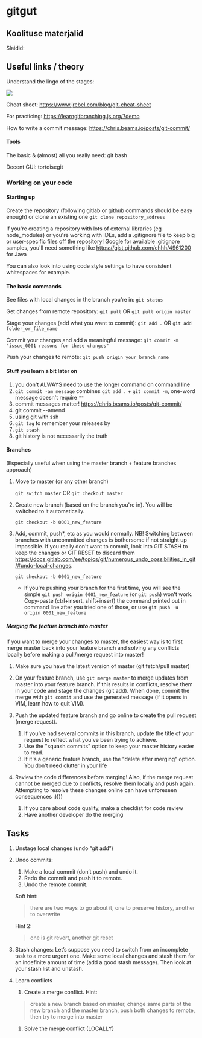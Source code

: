 # gitgut

## Koolituse materjalid

Slaidid: <a src="shorturl.at/gpARU" />

## Useful links / theory

Understand the lingo of the stages:

<img src="https://www.jrebel.com/sites/rebel/files/blog-images/2016/02/GitHub-cheat-sheet-graphic-v1.jpg"/>

Cheat sheet: https://www.jrebel.com/blog/git-cheat-sheet

For practicing: https://learngitbranching.js.org/?demo

How to write a commit message: https://chris.beams.io/posts/git-commit/
 
#### Tools
The basic & (almost) all you really need: git bash

Decent GUI: tortoisegit

### Working on your code
#### Starting up 

Create the repository (following gitlab or github commands should be easy enough) or clone an existing one
    `git clone repository_address 
    ` 

If you're creating a repository with lots of external libraries (eg node_modules) 
or you're working with IDEs,
add a .gitignore file to keep big or user-specific files off the repository! 
Google for available .gitignore samples,  you'll need something like https://gist.github.com/chhh/4961200 for Java

You can also look into using code style settings to have consistent whitespaces for example. 

#### The basic commands

See files with local changes in the branch you're in:
    `git status`

Get changes from remote repository:
    `git pull` OR `git pull origin master`

Stage your changes (add what you want to commit):
    `git add .` OR `git add folder_or_file_name`
    
Commit your changes and add a meaningful message:
        `git commit -m "issue_0001 reasons for these changes"`
        
Push your changes to remote:
         `git push origin your_branch_name`     
         
#### Stuff you learn a bit later on
1. you don't ALWAYS need to use the longer command on command line
1. `git commit -am message` combines `git add .` + `git commit -m`, one-word message doesn't require `""`
1. commit messages matter! https://chris.beams.io/posts/git-commit/
1. git commit --amend 
1. using git with ssh
1. `git tag` to remember your releases by
1. `git stash`
1. git history is not necessarily the truth
#### Branches

(Especially useful when using the master branch + feature branches approach)

1. Move to master (or any other branch)

    `
    git switch master
    ` OR     `
             git checkout master
             `

1. Create new branch (based on the branch you're in). You will be switched to it automatically.

    `
    git checkout -b 0001_new_feature
    `

1. Add, commit, push*, etc as you would normally. NB! Switching between branches with uncommitted changes is bothersome 
if not straight up impossible. If you really don't want to commit, look into GIT STASH to keep the changes or GIT RESET
to discard them https://docs.gitlab.com/ee/topics/git/numerous_undo_possibilities_in_git/#undo-local-changes.  

    `
    git checkout -b 0001_new_feature
    `
    
    * If you're pushing your branch for the first time, you will see the simple `git push origin 0001_new_feature` (or `git push`) 
    won't work. Copy-paste (ctrl+insert, shift+insert) the command printed out in command line after you tried
    one of those, or use `git push -u origin 0001_new_feature`
    
##### Merging the feature branch into master
If you want to merge your changes to master, the easiest way is to first merge master back into 
your feature branch and solving any conflicts locally before making a pull/merge request into master!

1. Make sure you have the latest version of master (git fetch/pull master)

1. On your feature branch, use `git merge master` to merge updates from master into your feature branch.
    If this results in conflicts, resolve them in your code and stage the changes (git add).
    When done, commit the merge with `git commit` and use the generated message (if it opens in VIM, learn how to quit VIM).
    
1. Push the updated feature branch and go online to create the pull request (merge request).
    1. If you've had several commits in this branch, update the title of your request to reflect what you've been trying to achieve.  
    1. Use the "squash commits" option to keep your master history easier to read.
    1. If it's a generic feature branch, use the "delete after merging" option. You don't need clutter in your life

1. Review the code differences before merging! Also, if the merge request cannot be merged due to conflicts, 
resolve them locally and push again. Attempting to resolve these changes online can have unforeseen consequences :))))
    1. If  you care about code quality, make a checklist for code review
    1. Have another developer do the merging

    
## Tasks
 1. Unstage local changes (undo “git add”)
 1. Undo commits:
    1. Make a local commit (don’t push) and undo it.
    1. Redo the commit and push it to remote.
    1. Undo the remote commit.
     
     Soft hint: 
     > there are two ways to go about it, one to preserve history, another to overwrite
 
     Hint 2: 
     > one is git revert, another git reset
     
 1. Stash changes: Let’s suppose you need to switch from an incomplete task to a more urgent one. Make some local changes and stash them for an indefinite amount of time (add a good stash message). Then look at your stash list and unstash.
     
 1. Learn conflicts
     1. Create a merge conflict.     Hint:
     
    > create a new branch based on master, change same parts of the new branch and the master branch, push both changes to remote, then try to merge into master

    1. Solve the merge conflict (LOCALLY)
